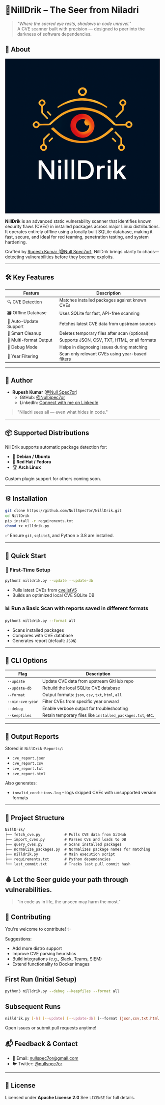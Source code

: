 
# 🔮NillDrik – The Seer from Niladri

> *"Where the sacred eye rests, shadows in code unravel."*  
A CVE scanner built with precision — designed to peer into the darkness of software dependencies.


## 🌟 About

![NillDrik Logo](assets/logo.png)


**NillDrik** is an advanced static vulnerability scanner that identifies known security flaws (CVEs) in installed packages across major Linux distributions. It operates entirely offline using a locally built SQLite database, making it fast, secure, and ideal for red teaming, penetration testing, and system hardening.

Crafted by [Rupesh Kumar (@Null Spec7or)](https://twitter.com/nullspec7or), NillDrik brings clarity to chaos—detecting vulnerabilities before they become exploits.

---

## 🛠 Key Features

| Feature               | Description                                      |
|------------------------|--------------------------------------------------|
| 🔍 CVE Detection       | Matches installed packages against known CVEs   |
| 🗃️ Offline Database     | Uses SQLite for fast, API-free scanning          |
| 🔄 Auto-Update Support | Fetches latest CVE data from upstream sources   |
| 🧹 Smart Cleanup        | Deletes temporary files after scan (optional)   |
| 📄 Multi-format Output  | Supports JSON, CSV, TXT, HTML, or all formats   |
| 🧪 Debug Mode           | Helps in diagnosing issues during matching      |
| 📅 Year Filtering       | Scan only relevant CVEs using year-based filters|

---

## 👤 Author

- **Rupesh Kumar** ([@Null Spec7or](https://twitter.com/nullspec7or))  
  - GitHub: [@NullSpec7or](https://github.com/NullSpec7or)  
  - LinkedIn: [Connect with me on LinkedIn](https://www.linkedin.com/in/rupeshkumar33)

> "Niladri sees all — even what hides in code."

---

## 📦 Supported Distributions

NillDrik supports automatic package detection for:

- 🐧 **Debian / Ubuntu**
- 🐘 **Red Hat / Fedora**
- 🏆 **Arch Linux**

Custom plugin support for others coming soon.

---

## ⚙️ Installation

```bash
git clone https://github.com/NullSpec7or/NillDrik.git
cd NillDrik
pip install -r requirements.txt
chmod +x nilldrik.py
````

✅ Ensure `git`, `sqlite3`, and Python ≥ 3.8 are installed.

---

## 🚀 Quick Start

### 🔧 First-Time Setup

```bash
python3 nilldrik.py --update --update-db
```

* Pulls latest CVEs from [cvelistV5](https://github.com/CVEProject/cvelistV5)
* Builds an optimized local CVE SQLite DB

### 📊 Run a Basic Scan with reports saved in different formats

```bash
python3 nilldrik.py --format all
```

* Scans installed packages
* Compares with CVE database
* Generates report (default: `JSON`)

---

## 🧾 CLI Options

| Flag             | Description                                                |
| ---------------- | ---------------------------------------------------------- |
| `--update`       | Update CVE data from upstream GitHub repo                  |
| `--update-db`    | Rebuild the local SQLite CVE database                      |
| `--format`       | Output formats: `json`, `csv`, `txt`, `html`, `all`        |
| `--min-cve-year` | Filter CVEs from specific year onward                      |
| `--debug`        | Enable verbose output for troubleshooting                  |
| `--keepfiles`    | Retain temporary files like `installed_packages.txt`, etc. |

---

## 📁 Output Reports

Stored in `NillDrik-Reports/`:

* `cve_report.json`
* `cve_report.csv`
* `cve_report.txt`
* `cve_report.html`

Also generates:

* `invalid_conditions.log` – logs skipped CVEs with unsupported version formats

---

## 🧱 Project Structure

```
NillDrik/
├── fetch_cve.py           # Pulls CVE data from GitHub
├── import_cves.py         # Parses CVE and loads to DB
├── query_cves.py          # Scans installed packages
├── normalize_packages.py  # Normalizes package names for matching
├── nilldrik.py            # Main execution script
├── requirements.txt       # Python dependencies
└── last_commit.txt        # Tracks last pull commit hash
```


## 🩸 Let the Seer guide your path through vulnerabilities.

> "In code as in life, the unseen may harm the most."


## 🤝 Contributing

You're welcome to contribute! ✨

Suggestions:

* Add more distro support
* Improve CVE parsing heuristics
* Build integrations (e.g., Slack, Teams, SIEM)
* Extend functionality to Docker images

## First Run (Initial Setup)
```bash
python3 nilldrik.py --debug --keepfiles --format all
```
## Subsequent Runs 
```bash
nilldrik.py [-h] [--update] [--update-db] [--format {json,csv,txt,html,all}] [--min-cve-year MIN_CVE_YEAR] [--debug] [--keepfiles]
```

Open issues or submit pull requests anytime!


## 📬 Feedback & Contact

* 📧 Email: [nullspec7or@gmail.com](mailto:nullspec7or@gmail.com)
* 🐦 Twitter: [@nullspec7or](https://twitter.com/nullspec7or)

---

## 📜 License

Licensed under **Apache License 2.0**
See `LICENSE` for full details.
